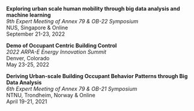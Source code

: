 [comment]: <> (Presentation List)

**Exploring urban scale human mobility through big data analysis and machine learning**  
   *9th Expert Meeting of Annex 79 & OB-22 Symposium*  
	 NUS, Singapore & Online  
	 September 21-23, 2022   

**Demo of Occupant Centric Building Control**   
   *2022 ARPA-E Energy Innovation Summit*  
	 Denver, Colorado    
	 May 23-25, 2022 

**Deriving Urban-scale Building Occupant Behavior Patterns through Big Data Analysis**   
   *6th Expert Meeting of Annex 79 & OB-21 Symposium*  
	 NTNU, Trondheim, Norway & Online    
	 April 19-21, 2021 